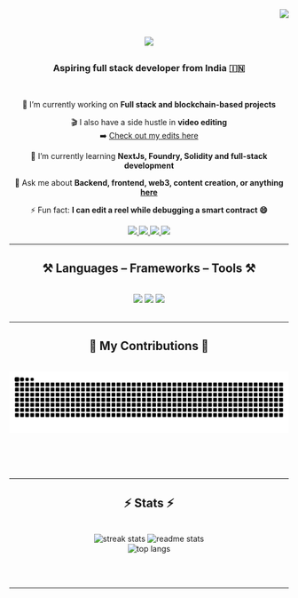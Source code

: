 <img align="right" src="https://visitor-badge.laobi.icu/badge?page_id=sehgalaayu.sehgalaayu" />

<h1 align="center">
  <img src="https://readme-typing-svg.herokuapp.com/?font=Righteous&size=35&center=true&vCenter=true&width=500&height=70&duration=4000&lines=Hi+There!+👋;+I'm+Aayu+Sehgal!" />
</h1>

<h3 align="center">Aspiring full stack developer from India 🇮🇳</h3>

<br/>

<div align="center">
 
 🔭 I’m currently working on **Full stack and blockchain-based projects**
 
 🎬 I also have a side hustle in **video editing**  
 ➡️ [Check out my edits here](https://sehgalaayu.wixsite.com/aayuedits)

🌱 I’m currently learning **NextJs, Foundry, Solidity and full-stack development**

💬 Ask me about **Backend, frontend, web3, content creation, or anything [here](https://github.com/sehgalaayu/sehgalaayu/issues)**

⚡ Fun fact: **I can edit a reel while debugging a smart contract 😄**

</div>
 
<div align="center"> 
  <a href="mailto:sehgalaayu@gmail.com">
    <img src="https://img.shields.io/badge/Gmail-333333?style=for-the-badge&logo=gmail&logoColor=red" />
  </a>
  <a href="https://www.linkedin.com/in/sehgalaayu/" target="_blank">
    <img src="https://img.shields.io/badge/LinkedIn-0077B5?style=for-the-badge&logo=linkedin&logoColor=white" />
  </a>
  <a href="https://x.com/sehgalaayu1" target="_blank">
    <img src="https://img.shields.io/badge/Twitter/X-000000?style=for-the-badge&logo=twitter&logoColor=white" />
  </a>
  <a href="https://sehgalaayu.wixsite.com/aayuedits" target="_blank">
    <img src="https://img.shields.io/badge/Video%20Editing%20Portfolio-FF5722?style=for-the-badge&logo=adobe-premiere-pro&logoColor=white" />
  </a>
</div>

<hr/>

<h2 align="center">⚒️ Languages – Frameworks – Tools ⚒️</h2>
<br/>
<div align="center">

  <!-- Frontend -->
  <img src="https://skillicons.dev/icons?i=html,css,react,tailwind,bootstrap" />

  <!-- Backend -->
  <img src="https://skillicons.dev/icons?i=nodejs,express" />

  <!-- Database -->
  <img src="https://skillicons.dev/icons?i=mongodb" />
</div>

<br/>
<hr/>

<div align="center">
  <h2>🐍 My Contributions 🐍</h2>
  <br>
  <img alt="snake eating my contributions" src="https://raw.githubusercontent.com/sehgalaayu/sehgalaayu/output/github-contribution-grid-snake.svg" />
  
  <br/><br/><br/>
</div>

<hr/>

<h2 align="center">⚡ Stats ⚡</h2>
<br>
<div align=center>
  <img width=390 src="https://github-readme-streak-stats-salesp07.vercel.app/?user=sehgalaayu&count_private=true&theme=react&border_radius=10" alt="streak stats"/>
  <img width=390 src="https://github-readme-stats-salesp07.vercel.app/api?username=sehgalaayu&count_private=true&show_icons=true&theme=react&rank_icon=github&border_radius=10" alt="readme stats" />
  <br/>
  <img width=325 align="center" src="https://github-readme-stats-salesp07.vercel.app/api/top-langs/?username=sehgalaayu&hide=HTML&langs_count=8&layout=compact&theme=react&border_radius=10" alt="top langs" />
</div>

<br/><br/>
<hr/>
